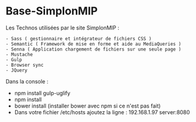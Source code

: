 # Base-SimplonMIP

Les Technos utilisées par le site SimplonMIP :

    - Sass ( gestionnaire et intégrateur de fichiers CSS )
    - Semantic ( Framework de mise en forme et aide au MediaQueries )
    - Senna ( Application chargement de fichiers sur une seule page )
    - Mustache 
    - Gulp 
    - Browser sync
    - JQuery
    
Dans la console : 

* npm install gulp-uglify
* npm install
* bower install (installer bower avec npm si ce n'est pas fait)
* Dans votre fichier /etc/hosts ajoutez la ligne : 192.168.1.97 server:8080

                  
                  
                  

    
